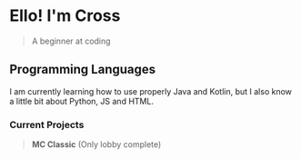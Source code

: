 # Ello! I'm Cross

> A beginner at coding

## Programming Languages
I am currently learning how to use properly Java and Kotlin, but I also know a little bit about Python, JS and HTML.
### Current Projects

> **MC Classic** (Only lobby complete)
